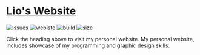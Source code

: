 # [Lio's Website](https://lioqing.com/)

![issues](https://img.shields.io/github/issues/LioQing/lioqing.github.io)
![webiste](https://img.shields.io/website?url=https%3A%2F%2Flioqing.com%2F)
![build](https://img.shields.io/github/actions/workflow/status/LioQing/lioqing.github.io/main.yml)
![size](https://img.shields.io/github/repo-size/LioQing/lioqing.github.io)

Click the heading above to visit my personal website.
My personal website, includes showcase of my programming and graphic design skills.
